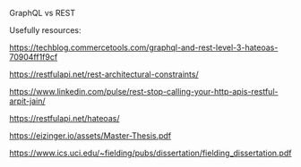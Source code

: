 GraphQL vs REST

Usefully resources:

https://techblog.commercetools.com/graphql-and-rest-level-3-hateoas-70904ff1f9cf

https://restfulapi.net/rest-architectural-constraints/

https://www.linkedin.com/pulse/rest-stop-calling-your-http-apis-restful-arpit-jain/

https://restfulapi.net/hateoas/

https://eizinger.io/assets/Master-Thesis.pdf

https://www.ics.uci.edu/~fielding/pubs/dissertation/fielding_dissertation.pdf